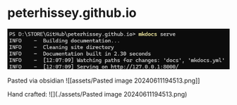 # peterhissey.github.io

![](Pastedimage20240611193018.png)


Pasted via obsidian
![[assets/Pasted image 20240611194513.png]]


Hand crafted:
![](./assets/Pasted image 20240611194513.png)
